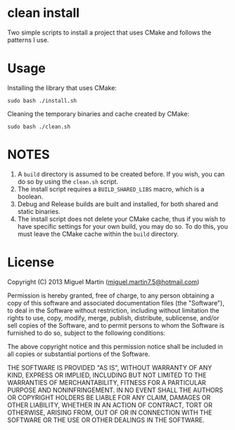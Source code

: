 # clean install

Two simple scripts to install a project that uses CMake and follows the patterns I use.

# Usage

Installing the library that uses CMake:

    sudo bash ./install.sh

Cleaning the temporary binaries and cache created by CMake:

    sudo bash ./clean.sh

# NOTES

1. A `build` directory is assumed to be created before. If you wish, you can do so by using the `clean.sh` script.
2. The install script requires a `BUILD_SHARED_LIBS` macro, which is a boolean. 
3. Debug and Release builds are built and installed, for both shared and static binaries.
4. The install script does not delete your CMake cache, thus if you wish to have specific settings for your own build, you may do so. To do this, you must leave the CMake cache within the `build` directory. 

# License

Copyright (C) 2013 Miguel Martin (miguel.martin7.5@hotmail.com)

Permission is hereby granted, free of charge, to any person obtaining a copy
of this software and associated documentation files (the "Software"), to deal
in the Software without restriction, including without limitation the rights
to use, copy, modify, merge, publish, distribute, sublicense, and/or sell
copies of the Software, and to permit persons to whom the Software is
furnished to do so, subject to the following conditions:

The above copyright notice and this permission notice shall be included in
all copies or substantial portions of the Software.

THE SOFTWARE IS PROVIDED "AS IS", WITHOUT WARRANTY OF ANY KIND, EXPRESS OR
IMPLIED, INCLUDING BUT NOT LIMITED TO THE WARRANTIES OF MERCHANTABILITY,
FITNESS FOR A PARTICULAR PURPOSE AND NONINFRINGEMENT. IN NO EVENT SHALL THE
AUTHORS OR COPYRIGHT HOLDERS BE LIABLE FOR ANY CLAIM, DAMAGES OR OTHER
LIABILITY, WHETHER IN AN ACTION OF CONTRACT, TORT OR OTHERWISE, ARISING FROM,
OUT OF OR IN CONNECTION WITH THE SOFTWARE OR THE USE OR OTHER DEALINGS IN
THE SOFTWARE.
